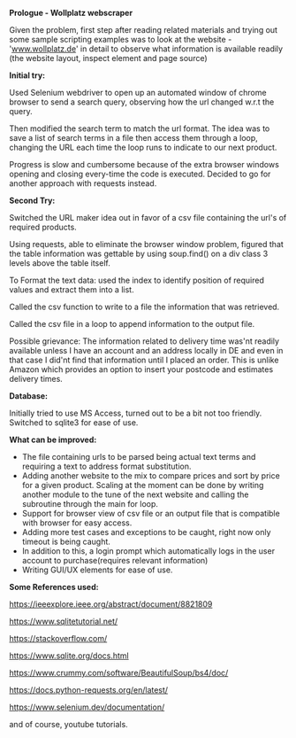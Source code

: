 
**Prologue - Wollplatz webscraper**


Given the problem, first step after reading related materials and trying out some sample scripting examples
was to look at the website  - 'www.wollplatz.de' in detail to observe what information is available readily
(the website layout, inspect element and page source)


**Initial try:**
 
Used Selenium webdriver to open up an automated window of chrome browser to send a search query, observing
how the url changed w.r.t the query.

Then modified the search term to match the url format. The idea was to save a list of search terms in a file
then access them through a loop, changing the URL each time the loop runs to indicate to our next product.

Progress is slow and cumbersome because of the extra browser windows opening and closing every-time the code is executed.
Decided to go for another approach with requests instead.


**Second Try:**

Switched the URL maker idea out in favor of a csv file containing the url's of required products.

Using requests, able to eliminate the browser window problem, figured that the table information was gettable by using soup.find() on a div class 3 levels above the table itself.

To Format the text data: used the index to identify position of required values and extract them into a list.

Called the csv function to write to a file the information that was retrieved.

Called the csv file in a loop to append information to the output file.

Possible grievance: The information related to delivery time was'nt readily available unless I have an account and an address locally in DE 
and even in that case I did'nt find that information until I placed an order. 
This is unlike Amazon which provides an option to insert your postcode and estimates delivery times. 


**Database:**

Initially tried to use MS Access, turned out to be a bit not too friendly. Switched to sqlite3 for ease of use.

**What can be improved:**

- The file containing urls to be parsed being actual text terms and requiring a text to address format substitution.
- Adding another website to the mix to compare prices and sort by price for a given product. Scaling at the moment can be done by writing 
another module to the tune of the next website and calling the subroutine through the main for loop.
- Support for browser view of csv file or an output file that is compatible with browser for easy access.
- Adding more test cases and exceptions to be caught, right now only timeout is being caught.
- In addition to this, a login prompt which automatically logs in the user account to purchase(requires relevant information)
- Writing GUI/UX elements for ease of use. 

 
**Some References used:**

https://ieeexplore.ieee.org/abstract/document/8821809

https://www.sqlitetutorial.net/

https://stackoverflow.com/

https://www.sqlite.org/docs.html

https://www.crummy.com/software/BeautifulSoup/bs4/doc/

https://docs.python-requests.org/en/latest/

https://www.selenium.dev/documentation/

and of course, youtube tutorials.
